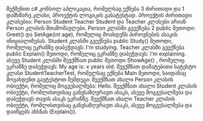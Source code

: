 ﻿შექმენით c# კონსოლ აპლიკაცია, რომელსაც ექნება 3 ძირითადი და 1
დამხმარე კლასი, პროექტის ლოგიკის გასატესტად.
პროექტის ძირითადი კლასებია:
Person
Student
Teacher
Student და Teacher კლასები არიან Person კლასის შთამომავლები.
Person კლასში გვექნება 2 public მეთოდი: Greet() და SetAge(int age),
რომელიც მოახდენს პიროვნების ასაკის ინიციალიზებას.
Student კლასში გვექნება public Study() მეთოდი, რომელიც ეკრანზე
დაბეჭდავს: I'm studying.
Teacher კლასში გვექნება public Explain() მეთოდი, რომელიც ეკრანზე
დაბეჭდავს: I'm explaining.
ასევე Student კლასში შევქმნათ public მეთოდი ShowAge() , რომელიც
ეკრანზე დაბეჭდავს: My age is: x years old.
შევქმნათ დამატებითი სატესტო კლასი StudentTeacherTest, რომელსაც
ექნება Main მეთოდი, საიდანაც მოვახდენთ გავტესტოთ შემდეგი:
შევქმნათ ახალი Person კლასის ობიექტი, რომელიც მოგვესალმება: Hello.
შევქმნათ ახალი Student კლასის ობიექტი, რომლისთვისაც განვსაზღვრავთ
ასაკს, ასევე მოგვესალმება და დაბეჭდავს თავის ასაკს ეკრანზე.
შევქმნათ ახალი Teacher კლასის ობიექტი, რომლისთვისაც განვსაზღვრავთ
ასაკს, ასევე მოგვესალმება და დაიწყებს ახსნას (Explain()).